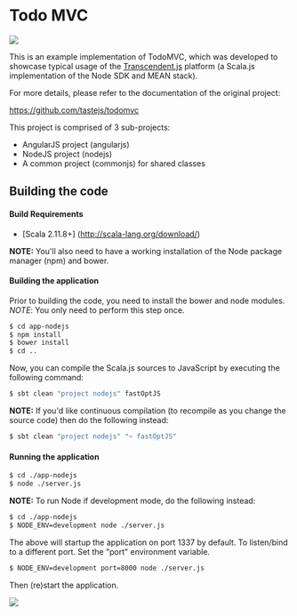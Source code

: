 # Todo MVC 
<img src="https://github.com/tastejs/todomvc/blob/master/media/logo.png">

This is an example implementation of TodoMVC, which was developed to showcase typical usage of the [Transcendent.js](https://github.com/ldaniels528/transcendent.js) platform 
(a Scala.js implementation of the Node SDK and MEAN stack).

For more details, please refer to the documentation of the original project:

https://github.com/tastejs/todomvc

This project is comprised of 3 sub-projects:
* AngularJS project (angularjs)
* NodeJS project (nodejs)
* A common project (commonjs) for shared classes

## Building the code

<a name="Build_Requirements"></a>
#### Build Requirements

* [Scala 2.11.8+] (http://scala-lang.org/download/)

**NOTE:** You'll also need to have a working installation of the Node package manager (npm) and bower.

#### Building the application

Prior to building the code, you need to install the bower and node modules. 
*NOTE*: You only need to perform this step once.

```bash
$ cd app-nodejs
$ npm install
$ bower install
$ cd ..
```

Now, you can compile the Scala.js sources to JavaScript by executing the following command:

```bash
$ sbt clean "project nodejs" fastOptJS
```

**NOTE:** If you'd like continuous compilation (to recompile as you change the source code) then do the following instead:

```bash
$ sbt clean "project nodejs" "~ fastOptJS"
```

#### Running the application

```bash
$ cd ./app-nodejs
$ node ./server.js    
```

**NOTE:** To run Node if development mode, do the following instead:

```bash
$ cd ./app-nodejs
$ NODE_ENV=development node ./server.js    
```

The above will startup the application on port 1337 by default. To listen/bind to a different port. Set the "port" environment
variable.

```bash
$ NODE_ENV=development port=8000 node ./server.js
```

Then (re)start the application.

<img src="https://github.com/ldaniels528/transcendent-js-todomvc/blob/master/todo-mvc-screenshot.png">
